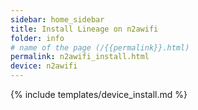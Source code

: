 ```yaml
---
sidebar: home_sidebar
title: Install Lineage on n2awifi
folder: info
# name of the page (/{{permalink}}.html)
permalink: n2awifi_install.html
device: n2awifi
---
```

{% include templates/device_install.md %}
